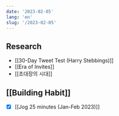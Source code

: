 ```yaml
---
date: '2023-02-05'
lang: 'en'
slug: '/2023-02-05'
---
```


## Research

- [[30-Day Tweet Test (Harry Stebbings)]]
- [[Era of Invites]]
- [[초대장의 시대]]

## [[Building Habit]]

- [x] [[Jog 25 minutes (Jan-Feb 2023)]]
